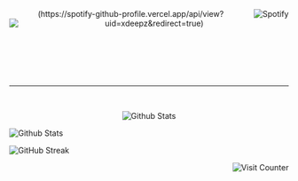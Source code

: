 <header align='top'><img align="right" src="https://spotify-github-profile.vercel.app/api/view?uid=xdeepz&cover_image=true&theme=novatorem&bar_color=0dbef2&bar_color_cover=false&align=right" alt="Spotify">(https://spotify-github-profile.vercel.app/api/view?uid=xdeepz&redirect=true)<img align='left' src='https://readme-typing-svg.herokuapp.com?color=%2336BCF7&center=true&vCenter=false&width=485&height=65&lines=TRAINING+COURSE+AT+ONLINEFORMAPRO'></header><br \><br \>
<hr \><br \>

<p align="center"><img src="https://i.imgur.com/5jNIpPx.png" alt="Github Stats"></p>
<img align="center" src="https://github-readme-stats.vercel.app/api?username=AlexandreHamm&theme=react&show_icons=true&hide_title=true&hide_border=true" alt="Github Stats">

![GitHub Streak](http://github-readme-streak-stats.herokuapp.com?user=AlexandreHamm&theme=react&hide_border=true&date_format=M%20j%5B%2C%20Y%5D&fire=DDDDDD&currStreakNum=DDDDDD&sideNums=DDDDDD)

<img align="right" src="https://profile-counter.glitch.me/AlexandreHamm/count.svg" alt="Visit Counter">

